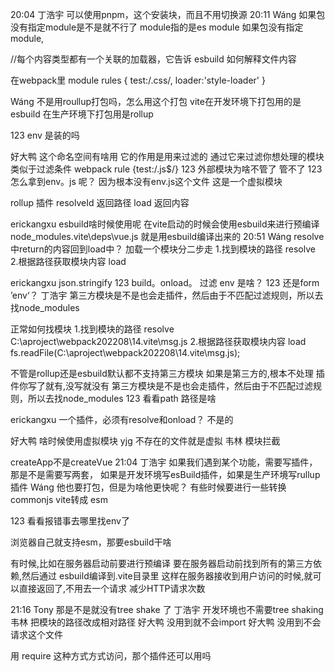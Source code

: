 20:04
丁浩宇
可以使用pnpm，这个安装块，而且不用切换源 
20:11
Wáng
如果包没有指定module是不是就不行了 
module指的是es module
如果包没有指定module, 


//每个内容类型都有一个关联的加载器，它告诉 esbuild 如何解释文件内容

在webpack里
module rules 
{
  test:/\.css/,
  loader:'style-loader'
}

Wáng
不是用roullup打包吗，怎么用这个打包 
vite在开发环境下打包用的是esbuild
在生产环境下打包用是rollup

123
env 是装的吗 


好大鸭
这个命名空间有啥用 
它的作用是用来过滤的
通过它来过滤你想处理的模块
类似于过滤条件
webpack rule {test:/\.js$/}
123
外部模块为啥不管了 
管不了
123
怎么拿到env。js 呢？ 
因为根本没有env.js这个文件 这是一个虚拟模块

rollup 插件
resolveId 返回路径
load 返回内容





erickangxu
esbuild啥时候使用呢 
在vite启动的时候会使用esbuild来进行预编译
node_modules\.vite\deps\vue.js 就是用esbuild编译出来的
20:51
Wáng
resolve中return的内容回到load中？ 
加载一个模块分二步走
1.找到模块的路径 resolve
2.根据路径获取模块内容 load

erickangxu
json.stringify 
123
build。onload。 过滤 env 是啥？ 
123
还是form ’env‘？ 
丁浩宇
第三方模块是不是也会走插件，然后由于不匹配过滤规则，所以去找node_modules 



正常如何找模块
1.找到模块的路径 resolve
C:\aproject\webpack202208\14.vite\msg.js
2.根据路径获取模块内容 load
fs.readFile(C:\aproject\webpack202208\14.vite\msg.js);



不管是rollup还是esbuild默认都不支持第三方模块
如果是第三方的,根本不处理
插件你写了就有,没写就没有
第三方模块是不是也会走插件，然后由于不匹配过滤规则，所以去找node_modules 
123
看看path 路径是啥 

erickangxu
一个插件，必须有resolve和onload？ 
不是的

好大鸭
啥时候使用虚拟模块 
yjg
不存在的文件就是虚拟 
韦林
模块拦截 


createApp不是createVue 
21:04
丁浩宇
如果我们遇到某个功能，需要写插件，
那是不是需要写两套，
如果是开发环境写esBuild插件，如果是生产环境写rullup插件 
Wáng
他也要打包，但是为啥他更快呢？ 
有些时候要进行一些转换
commonjs vite转成 esm


123
看看报错事去哪里找env了 


浏览器自己就支持esm，那要esbuild干啥 


有时候,比如在服务器启动前要进行预编译 
要在服务器启动前找到所有的第三方依赖,然后通过  esbuild编译到.vite目录里
这样在服务器接收到用户访问的时候,就可以直接返回了,不用去一个请求
减少HTTP请求次数


21:16
Tony
那是不是就没有tree shake 了 
丁浩宇
开发环境也不需要tree shaking 
韦林
把模块的路径改成相对路径 
好大鸭
没用到就不会import 
好大鸭
没用到不会请求这个文件 



用 require 这种方式方式访问，那个插件还可以用吗 

